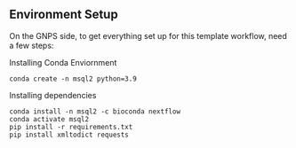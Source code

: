 ## Environment Setup

On the GNPS side, to get everything set up for this template workflow, need a few steps:

Installing Conda Enviornment

```
conda create -n msql2 python=3.9
```

Installing dependencies

```
conda install -n msql2 -c bioconda nextflow
conda activate msql2 
pip install -r requirements.txt
pip install xmltodict requests
```
